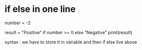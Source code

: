 # if else in one line 

number = -2

result = "Positive" if number >= 0 else "Negative"
print(result)

syntax : we have to store it in variable and then if else live above 


